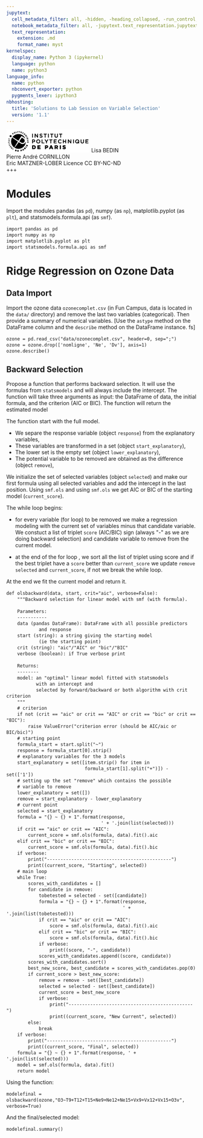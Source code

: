 ```yaml
---
jupytext:
  cell_metadata_filter: all, -hidden, -heading_collapsed, -run_control, -trusted
  notebook_metadata_filter: all, -jupytext.text_representation.jupytext_version, -jupytext.text_representation.format_version, -language_info.version, -language_info.codemirror_mode.version, -language_info.codemirror_mode, -language_info.file_extension, -language_info.mimetype, -toc
  text_representation:
    extension: .md
    format_name: myst
kernelspec:
  display_name: Python 3 (ipykernel)
  language: python
  name: python3
language_info:
  name: python
  nbconvert_exporter: python
  pygments_lexer: ipython3
nbhosting:
  title: 'Solutions to Lab Session on Variable Selection'
  version: '1.1'
---
```


<div class="licence">
<span><img src="media/logo_IPParis.png" /></span>
<span>Lisa BEDIN<br />Pierre André CORNILLON<br />Eric MATZNER-LOBER</span>
<span>Licence CC BY-NC-ND</span>
</div>
+++

# Modules

Import the modules pandas (as `pd`), numpy (as `np`), matplotlib.pyplot (as `plt`), and statsmodels.formula.api (as `smf`).

```{code-cell} python
import pandas as pd
import numpy as np
import matplotlib.pyplot as plt
import statsmodels.formula.api as smf
```


# Ridge Regression on Ozone Data


## Data Import

Import the ozone data `ozonecomplet.csv` (in Fun Campus, data is located in the `data/` directory) and remove the last two variables (categorical). Then provide a summary of numerical variables. \[Use the `astype` method on the DataFrame column and the `describe` method on the DataFrame instance. fs\]

```{code-cell} python
ozone = pd.read_csv("data/ozonecomplet.csv", header=0, sep=";")
ozone = ozone.drop(['nomligne', 'Ne', 'Dv'], axis=1)
ozone.describe()
```


## Backward Selection

Propose a function that performs backward selection. It will use the formulas from `statsmodels` and will always include the intercept. The function will take three arguments as input: the DataFrame of data, the initial formula, and the criterion (AIC or BIC). The function will return the estimated model

The function start with the full model.

-   We separe the response variable (object `response`) from the explanatory variables,
-   These variables are transformed in a set (object `start_explanatory`),
-   The lower set is the empty set (object `lower_explanatory`),
-   The potential variable to be removed are obtained as the difference (object `remove`),

We initialize the set of selected variables (object `selected`) and make our first formula using all selected variables and add the intercept in the last position. Using `smf.ols` and using `smf.ols` we get AIC or BIC of the starting model (`current_score`).

The while loop begins:

-   for every variable (for loop) to be removed we make a regression modeling with the current set of variables minus that candidate variable. We constuct a list of triplet `score` (AIC/BIC) sign (always "-" as we are doing backward selection) and candidate variable to remove from the current model.

-   at the end of the for loop , we sort all the list of triplet using score and if the best triplet have a `score` better than `current_score` we update `remove` `selected` and `current_score`, if not we break the while loop.

At the end we fit the current model and return it.

```{code-cell} python
def olsbackward(data, start, crit="aic", verbose=False):
    """Backward selection for linear model with smf (with formula).

    Parameters:
    -----------
    data (pandas DataFrame): DataFrame with all possible predictors
            and response
    start (string): a string giving the starting model
            (ie the starting point)
    crit (string): "aic"/"AIC" or "bic"/"BIC"
    verbose (boolean): if True verbose print

    Returns:
    --------
    model: an "optimal" linear model fitted with statsmodels
           with an intercept and
           selected by forward/backward or both algorithm with crit criterion
    """
    # criterion
    if not (crit == "aic" or crit == "AIC" or crit == "bic" or crit == "BIC"):
        raise ValueError("criterion error (should be AIC/aic or BIC/bic)")
    # starting point
    formula_start = start.split("~")
    response = formula_start[0].strip()
    # explanatory variables for the 3 models
    start_explanatory = set([item.strip() for item in
                             formula_start[1].split("+")]) - set(['1'])
    # setting up the set "remove" which contains the possible
    # variable to remove
    lower_explanatory = set([])
    remove = start_explanatory - lower_explanatory
    # current point
    selected = start_explanatory
    formula = "{} ~ {} + 1".format(response,
                                   ' + '.join(list(selected)))
    if crit == "aic" or crit == "AIC":
        current_score = smf.ols(formula, data).fit().aic
    elif crit == "bic" or crit == "BIC":
        current_score = smf.ols(formula, data).fit().bic
    if verbose:
        print("----------------------------------------------")
        print((current_score, "Starting", selected))
    # main loop
    while True:
        scores_with_candidates = []
        for candidate in remove:
            tobetested = selected - set([candidate])
            formula = "{} ~ {} + 1".format(response,
                                           ' + '.join(list(tobetested)))
            if crit == "aic" or crit == "AIC":
                score = smf.ols(formula, data).fit().aic
            elif crit == "bic" or crit == "BIC":
                score = smf.ols(formula, data).fit().bic
            if verbose:
                print((score, "-", candidate))
            scores_with_candidates.append((score, candidate))
        scores_with_candidates.sort()
        best_new_score, best_candidate = scores_with_candidates.pop(0)
        if current_score > best_new_score:
            remove = remove - set([best_candidate])
            selected = selected - set([best_candidate])
            current_score = best_new_score
            if verbose:
                print("----------------------------------------------")
                print((current_score, "New Current", selected))
        else:
            break
    if verbose:
        print("----------------------------------------------")
        print((current_score, "Final", selected))
    formula = "{} ~ {} + 1".format(response, ' + '.join(list(selected)))
    model = smf.ols(formula, data).fit()
    return model
```

Using the function:

```{code-cell} python
modelefinal = olsbackward(ozone,"O3~T9+T12+T15+Ne9+Ne12+Ne15+Vx9+Vx12+Vx15+O3v", verbose=True)
```

And the final/selected model:

```{code-cell} python
modelefinal.summary()
```